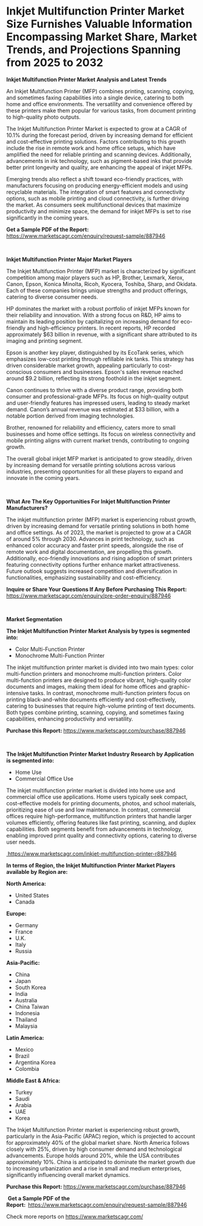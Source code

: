 <p><h1>Inkjet Multifunction Printer Market Size Furnishes Valuable Information Encompassing Market Share, Market Trends, and Projections Spanning from 2025 to 2032</h1></p><p><strong>Inkjet Multifunction Printer Market Analysis and Latest Trends</strong></p>
<p><p>An Inkjet Multifunction Printer (MFP) combines printing, scanning, copying, and sometimes faxing capabilities into a single device, catering to both home and office environments. The versatility and convenience offered by these printers make them popular for various tasks, from document printing to high-quality photo outputs.</p><p>The Inkjet Multifunction Printer Market is expected to grow at a CAGR of 10.1% during the forecast period, driven by increasing demand for efficient and cost-effective printing solutions. Factors contributing to this growth include the rise in remote work and home office setups, which have amplified the need for reliable printing and scanning devices. Additionally, advancements in ink technology, such as pigment-based inks that provide better print longevity and quality, are enhancing the appeal of inkjet MFPs.</p><p>Emerging trends also reflect a shift toward eco-friendly practices, with manufacturers focusing on producing energy-efficient models and using recyclable materials. The integration of smart features and connectivity options, such as mobile printing and cloud connectivity, is further driving the market. As consumers seek multifunctional devices that maximize productivity and minimize space, the demand for inkjet MFPs is set to rise significantly in the coming years.</p></p>
<p><strong>Get a Sample PDF of the Report:&nbsp;</strong> <a href="https://www.marketscagr.com/enquiry/request-sample/887946?utm_campaign=2485&utm_medium=2&utm_source=Github&utm_content=ia&utm_term=09042025&utm_id=inkjet-multifunction-printer">https://www.marketscagr.com/enquiry/request-sample/887946</a></p>
<p>&nbsp;</p>
<p><strong>Inkjet Multifunction Printer Major Market Players</strong></p>
<p><p>The Inkjet Multifunction Printer (MFP) market is characterized by significant competition among major players such as HP, Brother, Lexmark, Xerox, Canon, Epson, Konica Minolta, Ricoh, Kyocera, Toshiba, Sharp, and Okidata. Each of these companies brings unique strengths and product offerings, catering to diverse consumer needs.</p><p>HP dominates the market with a robust portfolio of inkjet MFPs known for their reliability and innovation. With a strong focus on R&D, HP aims to maintain its leading position by capitalizing on increasing demand for eco-friendly and high-efficiency printers. In recent reports, HP recorded approximately $63 billion in revenue, with a significant share attributed to its imaging and printing segment.</p><p>Epson is another key player, distinguished by its EcoTank series, which emphasizes low-cost printing through refillable ink tanks. This strategy has driven considerable market growth, appealing particularly to cost-conscious consumers and businesses. Epson's sales revenue reached around $9.2 billion, reflecting its strong foothold in the inkjet segment.</p><p>Canon continues to thrive with a diverse product range, providing both consumer and professional-grade MFPs. Its focus on high-quality output and user-friendly features has impressed users, leading to steady market demand. Canon’s annual revenue was estimated at $33 billion, with a notable portion derived from imaging technologies.</p><p>Brother, renowned for reliability and efficiency, caters more to small businesses and home office settings. Its focus on wireless connectivity and mobile printing aligns with current market trends, contributing to ongoing growth.</p><p>The overall global inkjet MFP market is anticipated to grow steadily, driven by increasing demand for versatile printing solutions across various industries, presenting opportunities for all these players to expand and innovate in the coming years.</p></p>
<p>&nbsp;</p>
<p><strong>What Are The Key Opportunities For Inkjet Multifunction Printer Manufacturers?</strong></p>
<p><p>The inkjet multifunction printer (MFP) market is experiencing robust growth, driven by increasing demand for versatile printing solutions in both home and office settings. As of 2023, the market is projected to grow at a CAGR of around 5% through 2030. Advances in print technology, such as enhanced color accuracy and faster print speeds, alongside the rise of remote work and digital documentation, are propelling this growth. Additionally, eco-friendly innovations and rising adoption of smart printers featuring connectivity options further enhance market attractiveness. Future outlook suggests increased competition and diversification in functionalities, emphasizing sustainability and cost-efficiency.</p></p>
<p><strong>Inquire or Share Your Questions If Any Before Purchasing This Report:</strong> <a href="https://www.marketscagr.com/enquiry/pre-order-enquiry/887946?utm_campaign=2485&utm_medium=2&utm_source=Github&utm_content=ia&utm_term=09042025&utm_id=inkjet-multifunction-printer">https://www.marketscagr.com/enquiry/pre-order-enquiry/887946</a></p>
<p>&nbsp;</p>
<p><strong>Market Segmentation</strong></p>
<p><strong>The Inkjet Multifunction Printer Market Analysis by types is segmented into:</strong></p>
<p><ul><li>Color Multi-Function Printer</li><li>Monochrome Multi-Function Printer</li></ul></p>
<p><p>The inkjet multifunction printer market is divided into two main types: color multi-function printers and monochrome multi-function printers. Color multi-function printers are designed to produce vibrant, high-quality color documents and images, making them ideal for home offices and graphic-intensive tasks. In contrast, monochrome multi-function printers focus on printing black-and-white documents efficiently and cost-effectively, catering to businesses that require high-volume printing of text documents. Both types combine printing, scanning, copying, and sometimes faxing capabilities, enhancing productivity and versatility.</p></p>
<p><strong>Purchase this Report:&nbsp;</strong><a href="https://www.marketscagr.com/purchase/887946?utm_campaign=2485&utm_medium=2&utm_source=Github&utm_content=ia&utm_term=09042025&utm_id=inkjet-multifunction-printer">https://www.marketscagr.com/purchase/887946</a></p>
<p>&nbsp;</p>
<p><strong>The Inkjet Multifunction Printer Market Industry Research by Application is segmented into:</strong></p>
<p><ul><li>Home Use</li><li>Commercial Office Use</li></ul></p>
<p><p>The inkjet multifunction printer market is divided into home use and commercial office use applications. Home users typically seek compact, cost-effective models for printing documents, photos, and school materials, prioritizing ease of use and low maintenance. In contrast, commercial offices require high-performance, multifunction printers that handle larger volumes efficiently, offering features like fast printing, scanning, and duplex capabilities. Both segments benefit from advancements in technology, enabling improved print quality and connectivity options, catering to diverse user needs.</p></p>
<p><a href="https://www.marketscagr.com/inkjet-multifunction-printer-r887946?utm_campaign=2485&utm_medium=2&utm_source=Github&utm_content=ia&utm_term=09042025&utm_id=inkjet-multifunction-printer">&nbsp;https://www.marketscagr.com/inkjet-multifunction-printer-r887946</a></p>
<p><strong>In terms of Region, the Inkjet Multifunction Printer Market Players available by Region are:</strong></p>
<p>
    <p> <strong> North America: </strong>
        <ul>
            <li>United States</li>
            <li>Canada</li>
        </ul>
        </p> 
    <p> <strong> Europe: </strong>
        <ul>
            <li>Germany</li>
            <li>France</li>
            <li>U.K.</li>
            <li>Italy</li>
            <li>Russia</li>
        </ul>
        </p> 
    <p> <strong> Asia-Pacific: </strong>
        <ul>
            <li>China</li>
            <li>Japan</li>
            <li>South Korea</li>
            <li>India</li>
            <li>Australia</li>
            <li>China Taiwan</li>
            <li>Indonesia</li>
            <li>Thailand</li>
            <li>Malaysia</li>
        </ul>
        </p> 
    <p> <strong> Latin America: </strong>
        <ul>
            <li>Mexico</li>
            <li>Brazil</li>
            <li>Argentina Korea</li>
            <li>Colombia</li>
        </ul>
        </p> 
    <p> <strong> Middle East & Africa: </strong>
        <ul>
            <li>Turkey</li>
            <li>Saudi</li>
            <li>Arabia</li>
            <li>UAE</li>
            <li>Korea</li>
        </ul>
    </p>
    </p>
<p><p>The Inkjet Multifunction Printer market is experiencing robust growth, particularly in the Asia-Pacific (APAC) region, which is projected to account for approximately 40% of the global market share. North America follows closely with 25%, driven by high consumer demand and technological advancements. Europe holds around 20%, while the USA contributes approximately 10%. China is anticipated to dominate the market growth due to increasing urbanization and a rise in small and medium enterprises, significantly influencing overall market dynamics.</p></p>
<p><strong>Purchase this Report: </strong><a href="https://www.marketscagr.com/purchase/887946?utm_campaign=2485&utm_medium=2&utm_source=Github&utm_content=ia&utm_term=09042025&utm_id=inkjet-multifunction-printer">https://www.marketscagr.com/purchase/887946</a></p>
<p>&nbsp;<strong>Get a Sample PDF of the Report:&nbsp;&nbsp;</strong><a href="https://www.marketscagr.com/enquiry/request-sample/887946?utm_campaign=2485&utm_medium=2&utm_source=Github&utm_content=ia&utm_term=09042025&utm_id=inkjet-multifunction-printer">https://www.marketscagr.com/enquiry/request-sample/887946</a></p>
<p><strong></strong></p>
<p>Check more reports on <a href="https://www.marketscagr.com/?utm_campaign=2485&utm_medium=2&utm_source=Github&utm_content=ia&utm_term=09042025&utm_id=inkjet-multifunction-printer">https://www.marketscagr.com/</a></p>